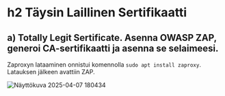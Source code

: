 # h2 Täysin Laillinen Sertifikaatti


## a) Totally Legit Sertificate. Asenna OWASP ZAP, generoi CA-sertifikaatti ja asenna se selaimeesi.
Zaproxyn lataaminen onnistui komennolla ```sudo apt install zaproxy```.
Latauksen jälkeen avattiin ZAP.

![Näyttökuva 2025-04-07 180434](https://github.com/user-attachments/assets/829321db-abc7-43dd-bd1f-d5b49225db89)
